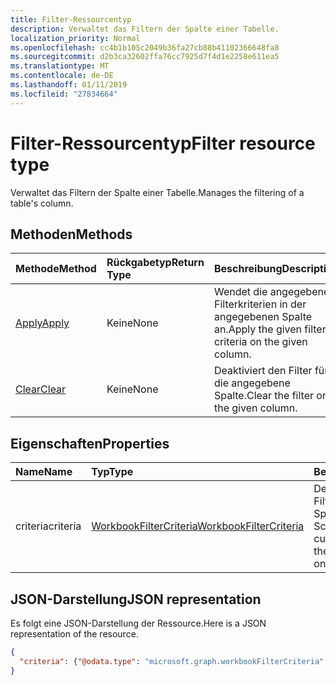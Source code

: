 ```yaml
---
title: Filter-Ressourcentyp
description: Verwaltet das Filtern der Spalte einer Tabelle.
localization_priority: Normal
ms.openlocfilehash: cc4b1b105c2049b36fa27cb88b41102366648fa8
ms.sourcegitcommit: d2b3ca32602ffa76cc7925d7f4d1e2258e611ea5
ms.translationtype: MT
ms.contentlocale: de-DE
ms.lasthandoff: 01/11/2019
ms.locfileid: "27834664"
---
```

# <a name="filter-resource-type"></a><span data-ttu-id="4545b-103">Filter-Ressourcentyp</span><span class="sxs-lookup"><span data-stu-id="4545b-103">Filter resource type</span></span>

<span data-ttu-id="4545b-104">Verwaltet das Filtern der Spalte einer Tabelle.</span><span class="sxs-lookup"><span data-stu-id="4545b-104">Manages the filtering of a table's column.</span></span>


## <a name="methods"></a><span data-ttu-id="4545b-105">Methoden</span><span class="sxs-lookup"><span data-stu-id="4545b-105">Methods</span></span>

| <span data-ttu-id="4545b-106">Methode</span><span class="sxs-lookup"><span data-stu-id="4545b-106">Method</span></span>           | <span data-ttu-id="4545b-107">Rückgabetyp</span><span class="sxs-lookup"><span data-stu-id="4545b-107">Return Type</span></span>    |<span data-ttu-id="4545b-108">Beschreibung</span><span class="sxs-lookup"><span data-stu-id="4545b-108">Description</span></span>|
|:---------------|:--------|:----------|
|[<span data-ttu-id="4545b-109">Apply</span><span class="sxs-lookup"><span data-stu-id="4545b-109">Apply</span></span>](../api/filter-apply.md)|<span data-ttu-id="4545b-110">Keine</span><span class="sxs-lookup"><span data-stu-id="4545b-110">None</span></span>|<span data-ttu-id="4545b-111">Wendet die angegebenen Filterkriterien in der angegebenen Spalte an.</span><span class="sxs-lookup"><span data-stu-id="4545b-111">Apply the given filter criteria on the given column.</span></span>|
|[<span data-ttu-id="4545b-112">Clear</span><span class="sxs-lookup"><span data-stu-id="4545b-112">Clear</span></span>](../api/filter-clear.md)|<span data-ttu-id="4545b-113">Keine</span><span class="sxs-lookup"><span data-stu-id="4545b-113">None</span></span>|<span data-ttu-id="4545b-114">Deaktiviert den Filter für die angegebene Spalte.</span><span class="sxs-lookup"><span data-stu-id="4545b-114">Clear the filter on the given column.</span></span>|

## <a name="properties"></a><span data-ttu-id="4545b-115">Eigenschaften</span><span class="sxs-lookup"><span data-stu-id="4545b-115">Properties</span></span>

| <span data-ttu-id="4545b-116">Name</span><span class="sxs-lookup"><span data-stu-id="4545b-116">Name</span></span> | <span data-ttu-id="4545b-117">Typ</span><span class="sxs-lookup"><span data-stu-id="4545b-117">Type</span></span>   |<span data-ttu-id="4545b-118">Beschreibung</span><span class="sxs-lookup"><span data-stu-id="4545b-118">Description</span></span>|
|:---------------|:--------|:----------|
|<span data-ttu-id="4545b-119">criteria</span><span class="sxs-lookup"><span data-stu-id="4545b-119">criteria</span></span>|[<span data-ttu-id="4545b-120">WorkbookFilterCriteria</span><span class="sxs-lookup"><span data-stu-id="4545b-120">WorkbookFilterCriteria</span></span>](filtercriteria.md)|<span data-ttu-id="4545b-p101">Der aktuell angewendete Filter in der angegebenen Spalte. Schreibgeschützt.</span><span class="sxs-lookup"><span data-stu-id="4545b-p101">The currently applied filter on the given column. Read-only.</span></span>|

## <a name="json-representation"></a><span data-ttu-id="4545b-123">JSON-Darstellung</span><span class="sxs-lookup"><span data-stu-id="4545b-123">JSON representation</span></span>

<span data-ttu-id="4545b-124">Es folgt eine JSON-Darstellung der Ressource.</span><span class="sxs-lookup"><span data-stu-id="4545b-124">Here is a JSON representation of the resource.</span></span>

<!-- {
  "blockType": "resource",
  "baseType": "microsoft.graph.entity",
  "optionalProperties": [

  ],
  "@odata.type": "microsoft.graph.workbookFilter"
}-->

```json
{
  "criteria": {"@odata.type": "microsoft.graph.workbookFilterCriteria" }
}
```

<!-- uuid: 8fcb5dbc-d5aa-4681-8e31-b001d5168d79
2015-10-25 14:57:30 UTC -->
<!-- {
  "type": "#page.annotation",
  "description": "Filter resource",
  "keywords": "",
  "section": "documentation",
  "tocPath": ""
}-->
